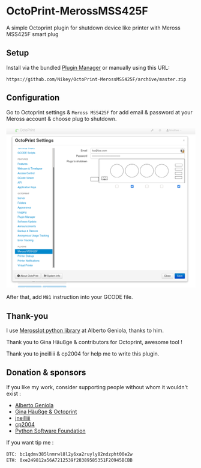 # OctoPrint-MerossMSS425F

A simple Octoprint plugin for shutdown device like printer with Meross MSS425F smart plug

## Setup

Install via the bundled [Plugin Manager](https://docs.octoprint.org/en/master/bundledplugins/pluginmanager.html)
or manually using this URL:

    https://github.com/Nikey/OctoPrint-MerossMSS425F/archive/master.zip

## Configuration

Go to Octoprint settings & `Meross MSS425F` for add email & password at your Meross account &
choose plug to shutdown.

![Settings](./extras/settings.png)

After that, add `M81` instruction into your GCODE file.

## Thank-you

I use [MerossIot python library](https://github.com/albertogeniola/MerossIot) at Alberto Geniola,
thanks to him.

Thank you to Gina Häußge & contributors for Octoprint, awesome tool !

Thank you to jneilliii & cp2004 for help me to write this plugin.

## Donation & sponsors

If you like my work, consider supporting people without whom it wouldn't exist :

- [Alberto Geniola](https://github.com/albertogeniola/MerossIot#donate)
- [Gina Häußge & Octoprint](https://octoprint.org/support-octoprint/)
- [jneilliii](https://github.com/jneilliii/OctoPrint-TPLinkSmartplug#support-my-efforts)
- [cp2004](https://github.com/cp2004)
- [Python Software Foundation](https://psfmember.org/civicrm/contribute/transact?reset=1&id=2)

If you want tip me :

    BTC: bc1qdmv385lnmrwl8l2y6xa2ruyly82ndzpht00e2w
    ETH: 0xe249812a56A7212539f28389585351F20945BCBB
